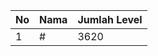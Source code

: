| No | Nama            | Jumlah Level |
|----|-----------------|--------------|
| 1  | #    |    3620        |
